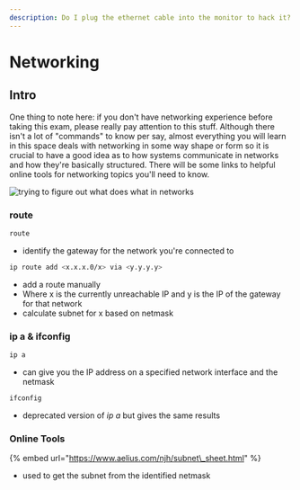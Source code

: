 ```yaml
---
description: Do I plug the ethernet cable into the monitor to hack it?
---
```


# Networking

## Intro

One thing to note here: if you don't have networking experience before taking this exam, please really pay attention to this stuff. Although there isn't a lot of "commands" to know per say, almost everything you will learn in this space deals with networking in some way shape or form so it is crucial to have a good idea as to how systems communicate in networks and how they're basically structured. There will be some links to helpful online tools for networking topics you'll need to know. 

![trying to figure out what does what in networks ](../../.gitbook/assets/giphy-1-.gif)

### **route**

```bash
route
```

* identify the gateway for the network you're connected to

```bash
ip route add <x.x.x.0/x> via <y.y.y.y>
```

* add a route manually
* Where x is the currently unreachable IP and y is the IP of the gateway for that network
* calculate subnet for x based on netmask

### ip a & ifconfig

```bash
ip a
```

* can give you the IP address on a specified network interface and the netmask

```bash
ifconfig
```

* deprecated version of _ip a_ but gives the same results

### Online Tools

{% embed url="https://www.aelius.com/njh/subnet\_sheet.html" %}

* used to get the subnet from the identified netmask









